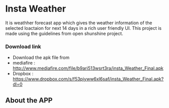 # Insta Weather #
It is weathher forecast app which gives the weather information of the selected loactaion for next 14 days in a rich user friendly UI. This project is made using the guidelines from open shunshine project.

### Download link  ###
- Download the apk file from 
- mediafire : http://www.mediafire.com/file/b9ari513wsrt3ra/insta_Weather_Final.apk
- Dropbox : https://www.dropbox.com/s/f53piyww6xl6saf/insta_Weather_Final.apk?dl=0

## About the APP ##
